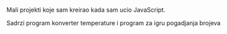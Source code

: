 Mali projekti koje sam kreirao kada sam ucio JavaScript.

Sadrzi program konverter temperature i program za igru pogadjanja brojeva
